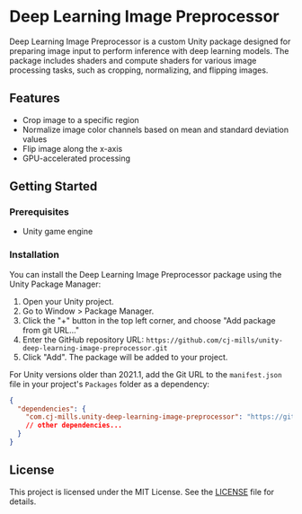 # Deep Learning Image Preprocessor

Deep Learning Image Preprocessor is a custom Unity package designed for preparing image input to perform inference with deep learning models. The package includes shaders and compute shaders for various image processing tasks, such as cropping, normalizing, and flipping images.

## Features

- Crop image to a specific region
- Normalize image color channels based on mean and standard deviation values
- Flip image along the x-axis
- GPU-accelerated processing

## Getting Started

### Prerequisites

- Unity game engine

### Installation

You can install the Deep Learning Image Preprocessor package using the Unity Package Manager:

1. Open your Unity project.
2. Go to Window > Package Manager.
3. Click the "+" button in the top left corner, and choose "Add package from git URL..."
4. Enter the GitHub repository URL: `https://github.com/cj-mills/unity-deep-learning-image-preprocessor.git`
5. Click "Add". The package will be added to your project.

For Unity versions older than 2021.1, add the Git URL to the `manifest.json` file in your project's `Packages` folder as a dependency:

```json
{
  "dependencies": {
    "com.cj-mills.unity-deep-learning-image-preprocessor": "https://github.com/cj-mills/unity-deep-learning-image-preprocessor.git",
    // other dependencies...
  }
}

```







## License

This project is licensed under the MIT License. See the [LICENSE](Documentation~/LICENSE) file for details.

